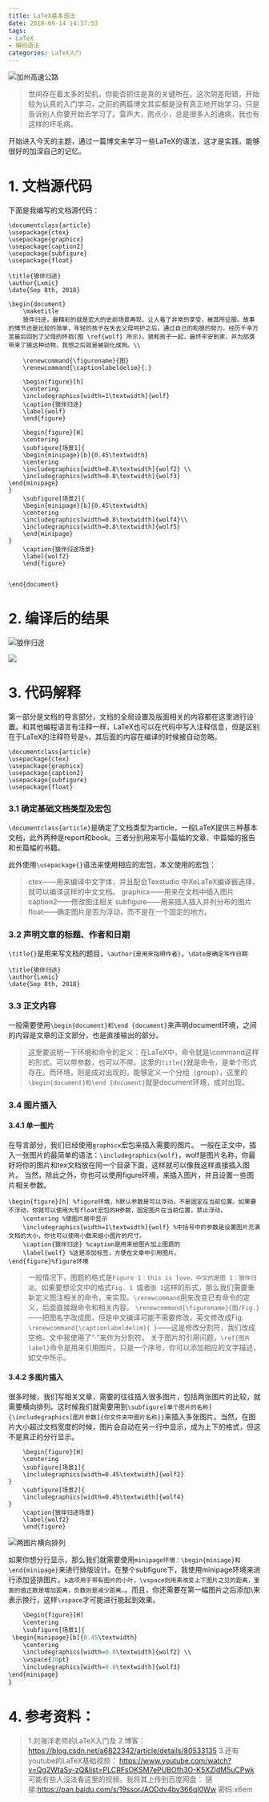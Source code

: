 ```yaml
---
title: LaTeX基本语法
date: 2018-09-14 14:37:53
tags: 
- LaTeX
- 编码语法
categories: LaTeX入门
---
```


![加州高速公路](https://upload-images.jianshu.io/upload_images/3478485-250147f3923abaa2.jpeg?imageMogr2/auto-orient/strip%7CimageView2/2/w/1240)

> 世间存在着太多的契机，你能否抓住是真的关键所在。这次阴差阳错，开始较为认真的入门学习，之前的两篇博文其实都是没有真正地开始学习，只是告诉别人你要开始去学习了。雷声大，雨点小，总是很多人的通病，我也有这样的坏毛病。



<!--less-->

开始进入今天的主题，通过一篇博文来学习一些LaTeX的语法，这才是实践，能够很好的加深自己的记忆。

# 1. 文档源代码
下面是我编写的文档源代码：
```
\documentclass{article} 
\usepackage{ctex}
\usepackage{graphicx}
\usepackage{caption2}
\usepackage{subfigure}
\usepackage{float}

\title{狼伴归途}
\author{Lxmic}
\date{Sep 8th, 2018}

\begin{document}
	\maketitle
	狼伴归途，最精彩的就是宏大的史前场景再现，让人看了非常的享受，被其所征服。故事的情节还是比较的简单，年轻的孩子在失去父母呵护之后，通过自己的和狼的努力，经历千辛万苦最后回到了父母的怀抱(图 \ref{wolf} 所示)。狼和孩子一起，最终平安到家，并为部落带来了狼这种动物，我想之后就是被驯化成狗。\\
	
	\renewcommand{\figurename}{图}
	\renewcommand{\captionlabeldelim}{.}
	
	\begin{figure}[h]
	\centering
	\includegraphics[width=1\textwidth]{wolf}
	\caption{狼伴归途}
	\label{wolf}
	\end{figure}

	\begin{figure}[H]
	\centering
	\subfigure[场景1]{
	\begin{minipage}[b]{0.45\textwidth}
	\centering
	\includegraphics[width=0.8\textwidth]{wolf2} \\
	\includegraphics[width=0.8\textwidth]{wolf3}
\end{minipage}
}
	\subfigure[场景2]{
	\begin{minipage}[b]{0.45\textwidth}
	\centering
	\includegraphics[width=0.8\textwidth]{wolf4}\\
	\includegraphics[width=0.8\textwidth]{wolf5}
	\end{minipage}
}
	\caption{狼伴归途场景}
	\label{wolf2}
	\end{figure}

	
\end{document}
```

# 2. 编译后的结果
![狼伴归途](https://upload-images.jianshu.io/upload_images/3478485-64aa8d1452483bca.png?imageMogr2/auto-orient/strip%7CimageView2/2/w/1240)

![](https://upload-images.jianshu.io/upload_images/3478485-ffc751b9e7f0a664.png?imageMogr2/auto-orient/strip%7CimageView2/2/w/1240)

# 3. 代码解释
第一部分是文档的导言部分，文档的全局设置及版面相关的内容都在这里进行设置。和其他编程语言有注释一样，LaTeX也可以在代码中写入注释信息，但是区别在于LaTeX的注释符号是`%`，其后面的内容在编译的时候被自动忽略。

```
\documentclass{article} 
\usepackage{ctex}
\usepackage{graphicx}
\usepackage{caption2}
\usepackage{subfigure}
\usepackage{float}
```

### 3.1 确定基础文档类型及宏包
`\documentclass{article}`是确定了文档类型为article，一般LaTeX提供三种基本文档，此外两种是report和book。三者分别用来写小篇幅的文章、中篇幅的报告和长篇幅的书籍。

此外使用`\usepackage{}`语法来使用相应的宏包，本文使用的宏包：

> ctex——用来编译中文字体，并且配合Texstudio 中XeLaTeX编译器选择，就可以编译这样的中文文档。
> graphicx——用来在文档中插入图片
> caption2——修改图注相关
> subfigure——用来插入插入并列分布的图片
> float——确定图片是否为浮动，而不是在一个固定的地方。

### 3.2 声明文章的标题、作者和日期
`\title{}`是用来写文档的题目，`\author{是用来指明作者}`，`\date是确定写作日期`

```
\title{狼伴归途}
\author{Lxmic}
\date{Sep 8th, 2018}
```

### 3.3 正文内容
一般需要使用`\begin{document}和\end {document}`来声明document环境，之间的内容是文章的正文部分，也是直接输出的部分。

> 这里要说明一下环境和命令的定义：在LaTeX中，命令就是\command这样的形式，可以带参数，也可以不带。这里的`title{}`就是命令，是单个形式存在。而环境，则是成对出现的，能够定义一个分组（group），这里的`\begin{document}和\end {document}`就是document环境，成对出现。

### 3.4 图片插入
#### 3.4.1 单一图片

在导言部分，我们已经使用`graphicx`宏包来插入需要的图片。
一般在正文中，插入一张图片的最简单的语法：`\includegraphics{wolf}`，wolf是图片名称，你最好将你的图片和tex文档放在同一个目录下面，这样就可以像我这样直接插入图片。
当然，除此之外，你也可以使用figure环境，来插入图片，并且设置一些图片相关参数。


```
\begin{figure}[h] %figure环境，h默认参数是可以浮动，不是固定在当前位置。如果要不浮动，你就可以使用大写float宏包的H参数，固定图片在当前位置，禁止浮动。
	\centering %使图片居中显示
	\includegraphics[width=1\textwidth]{wolf} %中括号中的参数是设置图片充满文档的大小，你也可以使用小数来缩小图片的尺寸。
	\caption{狼伴归途} %caption是用来给图片加上图题的
	\label{wolf} %这是添加标签，方便在文章中引用图片。
\end{figure}%figure环境
```

> 一般情况下，图题的格式是`Figure 1：this is love，中文的是图 1：狼伴归途`。如果要想论文中的格式`Fig. 1 `或者`图 1`这样的形式，那么我们需要重新定义图注相关的命令，来实现。`\renewcommand`用来改变已有命令的定义，后面直接跟命令和相关内容。
> `\renewcommand{\figurename}{图/Fig.}`——把图名字改成图，但是中文编译可能不需要修改，英文修改成Fig.
> `\renewcommand{\captionlabeldelim}{ }`——这是修改分割符，我们改成空格。文中我使用了“·”来作为分割符。
> 关于图片的引用问题，`\ref{图片label}`命令是用来引用图片，只是一个序号，你可以添加相应的文字描述，如文中所示。

#### 3.4.2 多图片插入
很多时候，我们写相关文章，需要的往往插入很多图片，包括两张图片的比较，就需要横向排列。这时候我们就需要用到`\subfigure[单个图片的名称]{\includegraphics[图片参数]{你文件夹中图片名称}}`来插入多张图片。当然，在图片大小超过文档宽度的时候，图片会自动在另一行中显示，成为上下的格式，但这不是真正的分行显示。
```
	\begin{figure}[H]
	\centering
	\subfigure[场景1]{
	\includegraphics[width=0.45\textwidth]{wolf2} 
}
	\subfigure[场景2]{
    \includegraphics[width=0.45\textwidth]{wolf4}
}
	\caption{狼伴归途场景}
	\label{wolf2}
	\end{figure}
```

![两图片横向排列](https://upload-images.jianshu.io/upload_images/3478485-6839a37e479fbc69.png?imageMogr2/auto-orient/strip%7CimageView2/2/w/1240)

如果你想分行显示，那么我们就需要使用`minipage环境：\begin{miniage}和\end{minipage}`来进行排版设计。在整个subfigure下，我使用minipage环境来进行添加竖排图片。`b选项用于带有图片的小叶，\vspace则用来改变上下图片之见的距离，里面的值正数是增加距离，负数则是减少距离。`。而且，你还需要在第一幅图片之后添加\\来表示换行，这样`\vspace`才可能进行能起到效果。

```R
	\begin{figure}[H]
	\centering
	\subfigure[场景1]{
 \begin{minipage}[b]{0.45\textwidth}
	\centering
	\includegraphics[width=0.8\textwidth]{wolf2} \\
	\vspace{10pt}
	\includegraphics[width=0.8\textwidth]{wolf3}
\end{minipage}
}
```

# 4. 参考资料：


> 1.刘海洋老师的LaTeX入门及
> 2.博客：https://blog.csdn.net/a6822342/article/details/80533135
> 3.还有youtube的LaTeX基础视频：
> https://www.youtube.com/watch?v=Qg2WtaSy-zQ&list=PLCRFsOKSM7ePUBOfh3O-K5XZldM5uCPwk
> 可能有些人没法看这里的视频，我将其上传到百度网盘：
> 链接:https://pan.baidu.com/s/19ssorJAODdv4by366qI0Ww  密码:x6em
